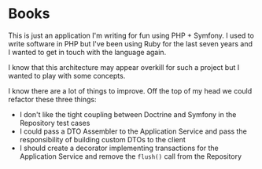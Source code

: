 # Books

This is just an application I'm writing for fun using PHP + Symfony. I used to write software in PHP but I've been using Ruby for the last seven years and
I wanted to get in touch with the language again.

I know that this architecture may appear overkill for such a project but I wanted to play with some concepts.

I know there are a lot of things to improve. Off the top of my head we could refactor these three things:
- I don't like the tight coupling between Doctrine and Symfony in the Repository test cases
- I could pass a DTO Assembler to the Application Service and pass the responsibility of building custom DTOs to the client
- I should create a decorator implementing transactions for the Application Service and remove the `flush()` call from the Repository
